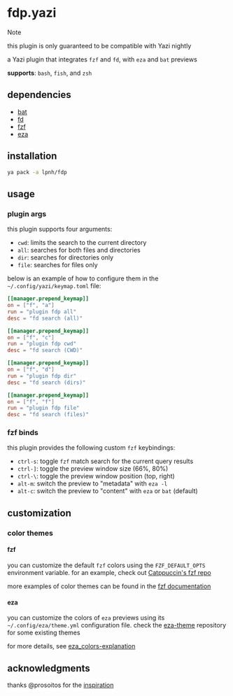 # fdp.yazi

> [!NOTE]
> this plugin is only guaranteed to be compatible with Yazi nightly

a Yazi plugin that integrates `fzf` and `fd`, with `eza` and `bat` previews

**supports**: `bash`, `fish`, and `zsh`

## dependencies

- [bat](https://github.com/sharkdp/bat)
- [fd](https://github.com/sharkdp/fd)
- [fzf](https://junegunn.github.io/fzf/)
- [eza](https://eza.rocks/)

## installation

```sh
ya pack -a lpnh/fdp
```

## usage

### plugin args

this plugin supports four arguments:

- `cwd`: limits the search to the current directory
- `all`: searches for both files and directories
- `dir`: searches for directories only
- `file`: searches for files only

below is an example of how to configure them in the
`~/.config/yazi/keymap.toml` file:

```toml
[[manager.prepend_keymap]]
on = ["f", "a"]
run = "plugin fdp all"
desc = "fd search (all)"

[[manager.prepend_keymap]]
on = ["f", "c"]
run = "plugin fdp cwd"
desc = "fd search (CWD)"

[[manager.prepend_keymap]]
on = ["f", "d"]
run = "plugin fdp dir"
desc = "fd search (dirs)"

[[manager.prepend_keymap]]
on = ["f", "f"]
run = "plugin fdp file"
desc = "fd search (files)"
```

### fzf binds

this plugin provides the following custom `fzf` keybindings:

- `ctrl-s`: toggle `fzf` match search for the current query results
- `ctrl-]`: toggle the preview window size (66%, 80%)
- `ctrl-\`: toggle the preview window position (top, right)
- `alt-m`: switch the preview to "metadata" with `eza -l`
- `alt-c`: switch the preview to "content" with `eza` or `bat` (default)

## customization

### color themes

#### fzf

you can customize the default `fzf` colors using the `FZF_DEFAULT_OPTS`
environment variable. for an example, check out [Catppuccin's fzf
repo](https://github.com/catppuccin/fzf?tab=readme-ov-file#usage)

more examples of color themes can be found in the [fzf
documentation](https://github.com/junegunn/fzf/blob/master/ADVANCED.md#color-themes)

#### eza

you can customize the colors of `eza` previews using its
`~/.config/eza/theme.yml` configuration file. check the
[eza-theme](https://github.com/eza-community/eza-themes) repository for some
existing themes

for more details, see
[eza_colors-explanation](https://github.com/eza-community/eza/blob/main/man/eza_colors-explanation.5.md)

## acknowledgments

thanks @prosoitos for the
[inspiration](https://github.com/sxyazi/yazi/discussions/2273)
